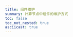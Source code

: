 ```yaml
---
title: 组件维护
summary: 计算节点中组件的维护方式
toc: false
toc_not_nested: true
asciicast: true
---
```


<div id="toc"></div>